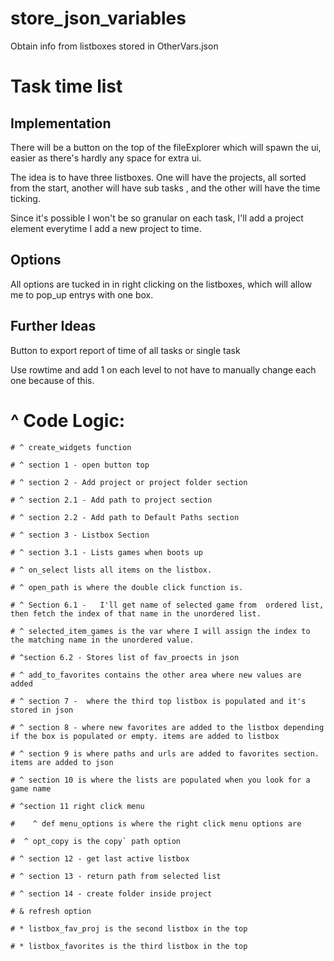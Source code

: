 # store_json_variables

Obtain info from listboxes stored in OtherVars.json

# Task time list

## Implementation

There will be a button on the top of the fileExplorer which will spawn the ui, easier as there's hardly any space for extra ui.

The idea is to have three listboxes. One will have the projects, all sorted from the start, another will have sub tasks , and the other will have the time ticking.

Since it's possible I won't be so granular on each task, I'll add a project element everytime I add a new project to time.

## Options

All options are tucked in in right clicking on the listboxes, which will allow me to pop_up entrys with one box.

## Further Ideas

Button to export report of time of all tasks or single task

Use rowtime and add 1 on each level to not have to manually change each one because of this.



# ^ Code Logic:

    # ^ create_widgets function

    # ^ section 1 - open button top

    # ^ section 2 - Add project or project folder section

    # ^ section 2.1 - Add path to project section

    # ^ section 2.2 - Add path to Default Paths section

    # ^ section 3 - Listbox Section

    # ^ section 3.1 - Lists games when boots up

    # ^ on_select lists all items on the listbox.

    # ^ open_path is where the double click function is.

    # ^ Section 6.1 -   I'll get name of selected game from  ordered list, then fetch the index of that name in the unordered list.

    # ^ selected_item_games is the var where I will assign the index to the matching name in the unordered value.

    # ^section 6.2 - Stores list of fav_proects in json

    # ^ add_to_favorites contains the other area where new values are added

    # ^ section 7 -  where the third top listbox is populated and it's stored in json

    # ^ section 8 - where new favorites are added to the listbox depending if the box is populated or empty. items are added to listbox

    # ^ section 9 is where paths and urls are added to favorites section. items are added to json

    # ^ section 10 is where the lists are populated when you look for a game name

    # ^section 11 right click menu

    #    ^ def menu_options is where the right click menu options are

    #  ^ opt_copy is the copy` path option

    # ^ section 12 - get last active listbox

    # ^ section 13 - return path from selected list

    # ^ section 14 - create folder inside project

    # & refresh option

    # * listbox_fav_proj is the second listbox in the top

    # * listbox_favorites is the third listbox in the top
